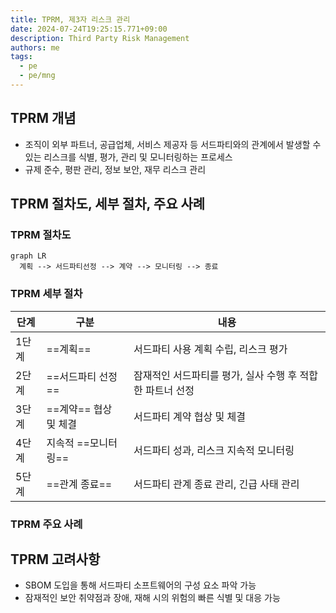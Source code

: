```yaml
---
title: TPRM, 제3자 리스크 관리
date: 2024-07-24T19:25:15.771+09:00
description: Third Party Risk Management
authors: me
tags: 
  - pe
  - pe/mng 
---
```



## TPRM 개념

- 조직이 외부 파트너, 공급업체, 서비스 제공자 등 서드파티와의 관계에서 발생할 수 있는 리스크를 식별, 평가, 관리 및 모니터링하는 프로세스
- 규제 준수, 평판 관리, 정보 보안, 재무 리스크 관리

## TPRM 절차도, 세부 절차, 주요 사례

### TPRM 절차도

```mermaid
graph LR
  계획 --> 서드파티선정 --> 계약 --> 모니터링 --> 종료
```

### TPRM 세부 절차

| 단계 | 구분 | 내용 |
|---|---|---|
| 1단계 | ==계획== | 서드파티 사용 계획 수립, 리스크 평가 |
| 2단계 | ==서드파티 선정== | 잠재적인 서드파티를 평가, 실사 수행 후 적합한 파트너 선정 |
| 3단계 | ==계약== 협상 및 체결 | 서드파티 계약 협상 및 체결 |
| 4단계 | 지속적 ==모니터링== | 서드파티 성과, 리스크 지속적 모니터링 |
| 5단계 | ==관계 종료== | 서드파티 관계 종료 관리, 긴급 사태 관리 |

### TPRM 주요 사례

## TPRM 고려사항

- SBOM 도입을 통해 서드파티 소프트웨어의 구성 요소  파악 가능
- 잠재적인 보안 취약점과 장애, 재해 시의 위험의 빠른 식별 및 대응 가능
